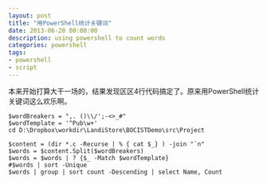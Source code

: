 ```yaml
---
layout: post
title: "用PowerShell统计关键词"
date: 2013-06-28 00:00:00
description: using powershell to count words
categories: powershell
tags:
- powershell
- script
---
```

本来开始打算大干一场的，结果发现区区4行代码搞定了。原来用PowerShell统计关键词这么欢乐啊。

	$wordBreakers = ",. ()\\/';-<>_#"
	$wordTemplate = '^Pub\w+'
	cd D:\Dropbox\workdir\LandiStore\BOCISTDemo\src\Project
	
	$content = (dir *.c -Recurse | % { cat $_} ) -join "`n"
	$words = $content.Split($wordBreakers)
	$words = $words | ? {$_ -Match $wordTemplate}
	#$words | sort -Unique
	$words | group | sort count -Descending | select Name, Count
